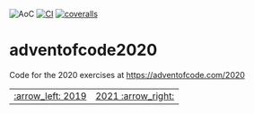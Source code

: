 ![AoC](https://img.shields.io/badge/AoC%20%E2%AD%90-50-yellow)
[![CI](https://github.com/lpenz/adventofcode2020/workflows/CI/badge.svg)](https://github.com/lpenz/adventofcode2020/actions)
[![coveralls](https://coveralls.io/repos/github/lpenz/adventofcode2020/badge.svg?branch=main)](https://coveralls.io/github/lpenz/adventofcode2020?branch=main)


# adventofcode2020

Code for the 2020 exercises at https://adventofcode.com/2020

<table><tr>
<td><a href="https://github.com/lpenz/adventofcode2019">:arrow_left: 2019</td>
<td><a href="https://github.com/lpenz/adventofcode2021">2021 :arrow_right:</td>
</tr></table>
